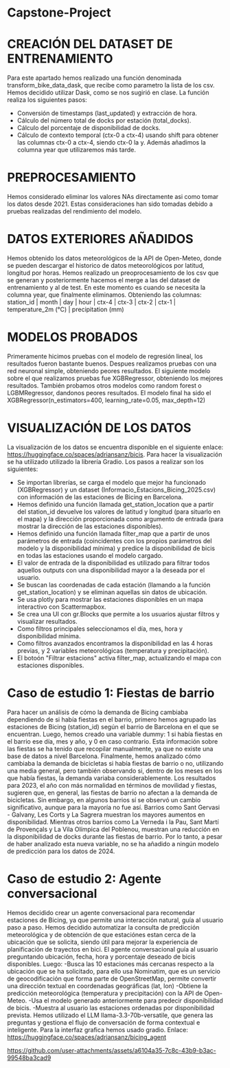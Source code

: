 # Capstone-Project

# CREACIÓN DEL DATASET DE ENTRENAMIENTO
Para este apartado hemos realizado una función denominada transform_bike_data_dask, que recibe como parametro la lista de los csv. Hemos decidido utilizar Dask, como se nos sugirió en clase. La función realiza los siguientes pasos: 
- Conversión de timestamps (last_updated) y extracción de hora.
- Cálculo del número total de docks por estación (total_docks).
- Cálculo del porcentaje de disponibilidad de docks.
- Cálculo de contexto temporal (ctx-0 a ctx-4) usando shift para obtener las columnas ctx-0 a ctx-4, siendo ctx-0 la y.
Además añadimos la columna year que utilizaremos más tarde.

# PREPROCESAMIENTO
Hemos considerado eliminar los valores NAs directamente asi como tomar los datos desde 2021. Estas consideraciones han sido tomadas debido a pruebas realizadas del rendimiento del modelo.

# DATOS EXTERIORES AÑADIDOS
Hemos obtenido los datos meteorológicos de la API de Open-Meteo, donde se pueden descargar el historico de datos meteorológicos por latitud, longitud por horas. Hemos realizado un preoprocesamiento de los csv que se generan y posteriormente hacemos el merge a las del dataset de entrenamiento y al de test. En este momento es cuando se necesita la columna year, que finalmente eliminamos. Obteniendo las columnas: station_id | month |	day	| hour |	ctx-4	| ctx-3	| ctx-2	| ctx-1 |	temperature_2m (°C)	| precipitation (mm)

# MODELOS PROBADOS
Primeramente hicimos pruebas con el modelo de regresión lineal, los resultados fueron bastante buenos. 
Despues realizamos pruebas con una red neuronal simple, obteniendo peores resultados.
El siguiente modelo sobre el que realizamos pruebas fue  XGBRegressor, obteniendo los mejores resultados.
También probamos otros modelos como random forest o LGBMRegressor, dandonos peores resultados.
El modelo final ha sido el XGBRegressor(n_estimators=400, learning_rate=0.05, max_depth=12)

# VISUALIZACIÓN DE LOS DATOS
La visualización de los datos se encuentra disponible en el siguiente enlace: https://huggingface.co/spaces/adriansanz/bicis. Para hacer la visualización se ha utilizado utilizado la librería Gradio. Los pasos a realizar son los siguientes:
- Se importan librerías, se carga el modelo que mejor ha funcionado (XGBRegressor) y un dataset (Informacio_Estacions_Bicing_2025.csv) con información de las estaciones de Bicing en Barcelona.
- Hemos definido una función llamada get_station_location que a partir del station_id devuelve los valores de latitud y longitud (para situarlo en el mapa) y la dirección proporcionada como argumento de entrada (para mostrar la dirección de las estaciones disponibles).
- Hemos definido una función llamada filter_map que a partir de unos parámetros de entrada (coincidentes con los propios parámetros del modelo y la disponibilidad mínima) y predice la disponibilidad de bicis en todas las estaciones usando el modelo cargado.
- El valor de entrada de la disponibilidad es utilizado para filtrar todos aquellos outputs con una disponibilidad mayor a la deseada por el usuario.
- Se buscan las coordenadas de cada estación (llamando a la función get_station_location) y se eliminan aquellas sin datos de ubicación.
- Se usa plotly para mostrar las estaciones disponibles en un mapa interactivo con Scattermapbox.
- Se crea una UI con gr.Blocks que permite a los usuarios ajustar filtros y visualizar resultados.
- Como filtros principales seleccionamos el día, mes, hora y disponibilidad mínima.
- Como filtros avanzados encontramos la disponibilidad en las 4 horas previas, y 2 variables meteorológicas (temperatura y precipitación).
- El botoón "Filtrar estacions" activa filter_map, actualizando el mapa con estaciones disponibles.

# Caso de estudio 1: Fiestas de barrio
Para hacer un análisis de cómo la demanda de Bicing cambiaba dependiendo de si había fiestas en el barrio, primero hemos agrupado las estaciones de Bicing (station_id) según el barrio de Barcelona en el que se encuentran. Luego, hemos creado una variable dummy: 1 si había fiestas en el barrio ese día, mes y año, y 0 en caso contrario. Esta información sobre las fiestas se ha tenido que recopilar manualmente, ya que no existe una base de datos a nivel Barcelona. Finalmente, hemos analizado cómo cambiaba la demanda de bicicletas si había fiestas de barrio o no, utilizando una media general, pero también observando si, dentro de los meses en los que había fiestas, la demanda variaba considerablemente. Los resultados para 2023, el año con más normalidad en términos de movilidad y fiestas, sugieren que, en general, las fiestas de barrio no afectan a la demanda de bicicletas. Sin embargo, en algunos barrios sí se observó un cambio significativo, aunque para la mayoría no fue así. Barrios como Sant Gervasi - Galvany, Les Corts y La Sagrera muestran los mayores aumentos en disponibilidad. Mientras otros barrios como La Verneda i la Pau, Sant Martí de Provençals y La Vila Olímpica del Poblenou, muestran una reducción en la disponibilidad de docks durante las fiestas de barrio. Por lo tanto, a pesar de haber analizado esta nueva variable, no se ha añadido a ningún modelo de predicción para los datos de 2024.

# Caso de estudio 2: Agente conversacional
Hemos decidido crear un agente conversacional para recomendar estaciones de Bicing, ya que permite una interacción natural, guía al usuario paso a paso. Hemos decidido automatizar la consulta de predicción meteorológica y de obtención de que estaciónes estan cerca de la ubicación que se solicita, siendo útil para mejorar la experiencia de planificación de trayectos en bici.
El agente conversacional guía al usuario preguntando ubicación, fecha, hora y porcentaje deseado de bicis disponibles. Luego:
-Busca las 10 estaciones más cercanas respecto a la ubicación que se ha solicitado, para ello usa Nominatim, que es un servicio de geocodificación que forma parte de OpenStreetMap, permite convertir una dirección textual en coordenadas geográficas (lat, lon)
-Obtiene la predicción meteorológica (temperatura y precipitación) con la API de Open-Meteo.
-Usa el modelo generado anteriormente para predecir disponibilidad de bicis.
-Muestra al usuario las estaciones ordenadas por disponibilidad prevista.
Hemos utilizado el LLM llama-3.3-70b-versatile, que genera las preguntas y gestiona el flujo de conversación de forma contextual e inteligente.
Para la interfaz grafica hemos usado gradio.
Enlace: https://huggingface.co/spaces/adriansanz/bicing_agent



https://github.com/user-attachments/assets/a6104a35-7c8c-43b9-b3ac-99548ba3cad9

